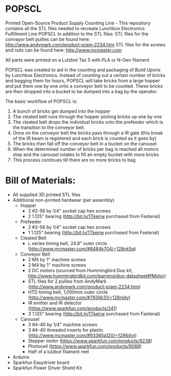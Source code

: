 # POPSCL
Printed Open-Source Product Supply Counting Line -
This repository contains all the STL files needed to recreate Lunchbox Electronics Fulfillment Line POPSCL
In addition to the STL files:
STL files for the convayor belt pullies can be found here:
  http://www.andymark.com/product-p/am-2234.htm
STL files for the screws and nuts can be found here:
  http://www.mcmaster.com

All parts were printed on a Lulzbot Taz 5 with PLA or N-Gen filament

POPSCL was created to aid in the counting and packaging of Build Upons by Lunchbox Electronics. Instead of 
counting out a certain number of bricks and bagging them for hours, POPSCL will take bricks from a large
hopper and put them one by one onto a conveyor belt to be counted. These bricks are then dropped into a 
bucket to be dumped into a bag by the operator. 

The basic workflow of POPSCL is:
  1. A bunch of bricks get dumped into the hopper
  2. The cleated belt runs through the hopper picking bricks up one by one
  3. The cleated belt drops the individual bricks onto the prefeeder which is the transition to the conveyor belt.
  4. Once on the conveyor belt the bricks pass through a IR gate (this break of the IR beam is registered and each
brick is counted as it goes by)
  5. The bricks then fall off the conveyor belt in a bucket on the carousel
  6. When the determined number of bricks per bag is reached all motors stop and the carousel rotates to fill an
empty bucket with more bricks
  7. This process continues till there are no more bricks to bag


# Bill of Materials:
- All supplied 3D printed STL files
- Additional non-printed hardwear (per assembly)
  - Hopper
    - 2 #2-56 by 1/4" socket cap hex screws
    - 2 1.125" bearing (http://bit.ly/1Tkejrw purchased from Fastenal)
  - Prefeeder
    - 2 #2-56 by 1/4" socket cap hex screws
    - 1 1.125" bearing (http://bit.ly/1Tkejrw purchased from Fastenal)
  - Cleated Belt
    - L series timing belt, 24.8" outer circle (http://www.mcmaster.com/#6484k704/=128nk5q)
  - Conveyor Belt
    - 2 M5 by 1" machine screws
    - 2 M4 by 1" machine screws
    - 2 DC motors (sourced from Hummingbird Duo kit, http://www.hummingbirdkit.com/learning/duo-datasheet#fMotor)
    - STL files for 2 pullies from AndyMark (http://www.andymark.com/product-p/am-2234.htm)
    - HTD timing belt, 1,000mm outer circle (http://www.mcmaster.com/#7939k31/=128nldv)
    - IR emitter and IR detector (https://www.sparkfun.com/products/241)
    - 3 1.125" bearing (http://bit.ly/1Tkejrw purchased from Fastenal)
  - Carousel
    - 3 #4-40 by 1/4" machine screws
    - 3 #4-40 threaded inserts for plastic (http://www.mcmaster.com/#93365a120/=12964yt)
    - Stepper motor (https://www.sparkfun.com/products/9238)
    - Photocell (https://www.sparkfun.com/products/9088)
    - Half of a lulzbot filament reel
- Arduino
- Sparkfun Easydriver board
- Sparkfun Power Driver Shield Kit



